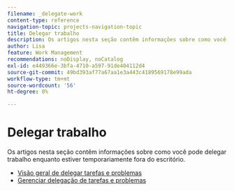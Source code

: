 ```yaml
---
filename: _delegate-work
content-type: reference
navigation-topic: projects-navigation-topic
title: Delegar trabalho
description: Os artigos nesta seção contêm informações sobre como você pode delegar trabalho enquanto estiver temporariamente fora do escritório.
author: Lisa
feature: Work Management
recommendations: noDisplay, noCatalog
exl-id: e449366e-3bfa-4710-a597-91de404112d4
source-git-commit: 49bd393af77a67aa1e3a443c4189569178e99ada
workflow-type: tm+mt
source-wordcount: '56'
ht-degree: 0%

---
```


# Delegar trabalho

Os artigos nesta seção contêm informações sobre como você pode delegar trabalho enquanto estiver temporariamente fora do escritório.

* [Visão geral de delegar tarefas e problemas](../../manage-work/delegate-work/delegate-work-overview.md)
* [Gerenciar delegação de tarefas e problemas](../../manage-work/delegate-work/how-to-delegate-work.md)
